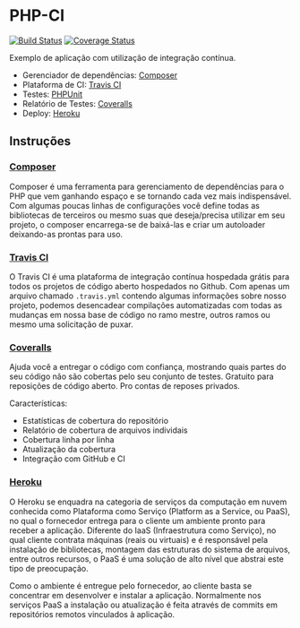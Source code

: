 # PHP-CI

[![Build Status](https://travis-ci.org/matheuspiment/php-ci.svg?branch=master)](https://travis-ci.org/matheuspiment/php-ci)
[![Coverage Status](https://coveralls.io/repos/github/matheuspiment/php-ci/badge.svg?branch=master)](https://coveralls.io/github/matheuspiment/php-ci?branch=master)

Exemplo de aplicação com utilização de integração contínua.

* Gerenciador de dependências: [Composer](https://getcomposer.org/)
* Plataforma de CI: [Travis CI](https://travis-ci.org/)
* Testes: [PHPUnit](https://phpunit.de/)
* Relatório de Testes: [Coveralls](https://coveralls.io/)
* Deploy: [Heroku](https://heroku.com)

## Instruções

### [Composer](https://getcomposer.org/)

Composer é uma ferramenta para gerenciamento de dependências para o PHP que vem ganhando espaço e se tornando cada vez mais indispensável. Com algumas poucas linhas de configurações você define todas as bibliotecas de terceiros ou mesmo suas que deseja/precisa utilizar em seu projeto, o composer encarrega-se de baixá-las e criar um autoloader deixando-as prontas para uso.

### [Travis CI](https://travis-ci.org/)

O Travis CI é uma plataforma de integração contínua hospedada grátis para todos os projetos de código aberto hospedados no Github. Com apenas um arquivo chamado `.travis.yml` contendo algumas informações sobre nosso projeto, podemos desencadear compilações automatizadas com todas as mudanças em nossa base de código no ramo mestre, outros ramos ou mesmo uma solicitação de puxar.

### [Coveralls](https://coveralls.io/)

Ajuda você a entregar o código com confiança, mostrando quais partes do seu código não são cobertas pelo seu conjunto de testes. Gratuito para reposições de código aberto. Pro contas de reposes privados.

Características:

* Estatísticas de cobertura do repositório
* Relatório de cobertura de arquivos individais
* Cobertura linha por linha
* Atualização da cobertura
* Integração com GitHub e CI

### [Heroku](https://heroku.com)

O Heroku se enquadra na categoria de serviços da computação em nuvem conhecida como Plataforma como Serviço (Platform as a Service, ou PaaS), no qual o fornecedor entrega para o cliente um ambiente pronto para receber a aplicação. Diferente do IaaS (Infraestrutura como Serviço), no qual cliente contrata máquinas (reais ou virtuais) e é responsável pela instalação de bibliotecas, montagem das estruturas do sistema de arquivos, entre outros recursos, o PaaS é uma solução de alto nível que abstrai este tipo de preocupação.  

Como o ambiente é entregue pelo fornecedor, ao cliente basta se concentrar em desenvolver e instalar a aplicação. Normalmente nos serviços PaaS a instalação ou atualização é feita através de commits em repositórios remotos vinculados à aplicação.
